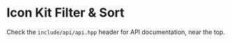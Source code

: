 # Icon Kit Filter & Sort

Check the `include/api/api.hpp` header for API documentation, near the top.

